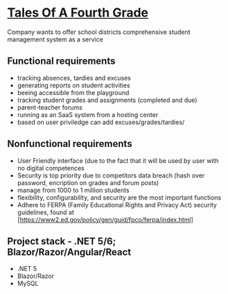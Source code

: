 
#  [Tales Of A Fourth Grade](http://nealford.com/katas/kata?id=TalesOfAFourthGrade "Tales Of A Fourth Grade")

  Company wants to offer school districts comprehensive student management system as a service

## Functional requirements

-   tracking absences, tardies and excuses
-   generating reports on student activities
-   beeing accessible from the playground
-   tracking student grades and assignments (completed and due)
-   parent-teacher forums
-   running as an SaaS system from a hosting center
-   based on user priviledge can add excuses/grades/tardies/

## Nonfunctional requirements

-   User Friendly interface (due to the fact that it will be used by user with no digital competences
- 	Security is top priority due to competitors data breach (hash over password, encription on grades and forum posts)
-   manage from 1000 to 1 million students
-   flexibility, configurability, and security are the most important functions
-   Adhere to FERPA (Family Educational Rights and Privacy Act) security guidelines, found at [https://www2.ed.gov/policy/gen/guid/fpco/ferpa/index.html]
  

## Project stack - .NET 5/6; Blazor/Razor/Angular/React

  - .NET 5
  - Blazor/Razor
  - MySQL
